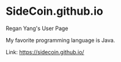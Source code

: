 # SideCoin.github.io
Regan Yang's User Page

My favorite programming language is Java.


Link: https://sidecoin.github.io/